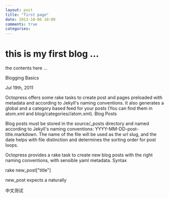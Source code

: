 ```yaml
---
layout: post
title: "first page"
date: 2013-10-06 10:09
comments: true
categories: 
---
```


this is my first blog ...
===========================

the contents here ...

Blogging Basics

Jul 19th, 2011

Octopress offers some rake tasks to create post and pages preloaded with metadata and according to Jekyll's naming conventions. It also generates a global and a category based feed for your posts (You can find them in atom.xml and blog/categories/<category>/atom.xml).
Blog Posts

<!-- more -->

Blog posts must be stored in the source/_posts directory and named according to Jekyll's naming conventions: YYYY-MM-DD-post-title.markdown. The name of the file will be used as the url slug, and the date helps with file distinction and determines the sorting order for post loops.

Octopress provides a rake task to create new blog posts with the right naming conventions, with sensible yaml metadata.
Syntax



rake new_post["title"]

new_post expects a naturally

中文测试
